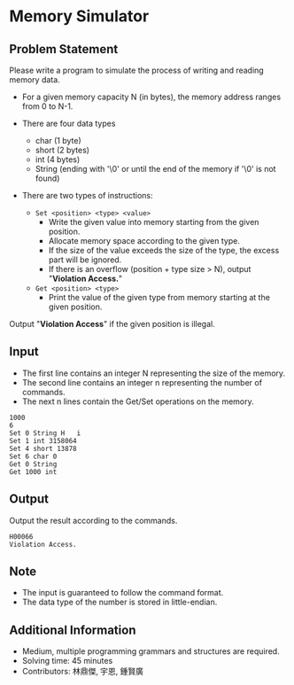 # Memory Simulator

## Problem Statement
Please write a program to simulate the process of writing and reading memory data.

- For a given memory capacity N (in bytes), the memory address ranges from 0 to N-1.

- There are four data types
    - char (1 byte)
    - short (2 bytes)
    - int (4 bytes)
    - String (ending with '\0' or until the end of the memory if '\0' is not found)

- There are two types of instructions:
  - `Set <position> <type> <value>`
      - Write the given value into memory starting from the given position.
      - Allocate memory space according to the given type.
      - If the size of the value exceeds the size of the type, the excess part will be ignored.
      - If there is an overflow (position + type size > N), output "**Violation Access.**"
  - `Get <position> <type>`
      - Print the value of the given type from memory starting at the given position.

Output "**Violation Access**" if the given position is illegal.

## Input
* The first line contains an integer N representing the size of the memory.
* The second line contains an integer n representing the number of commands.
* The next n lines contain the Get/Set operations on the memory.
```
1000
6
Set 0 String H   i
Set 1 int 3158064
Set 4 short 13878
Set 6 char 0
Get 0 String
Get 1000 int
```

## Output
Output the result according to the commands.
```
H00066
Violation Access.
```

## Note
* The input is guaranteed to follow the command format.
* The data type of the number is stored in little-endian.

## Additional Information
* Medium, multiple programming grammars and structures are required.
* Solving time: 45 minutes
* Contributors: 林鼎傑, 宇恩, 鍾賢廣